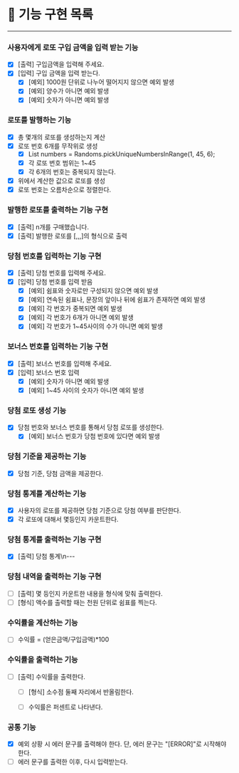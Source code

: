 # 🚀 기능 구현 목록

---

### 사용자에게 로또 구입 금액을 입력 받는 기능
- [X] [출력] 구입금액을 입력해 주세요.
- [X] [입력] 구입 금액을 입력 받는다.
    - [X] [예외] 1000원 단위로 나누어 떨어지지 않으면 예외 발생
    - [X] [예외] 양수가 아니면 예외 발생
    - [X] [예외] 숫자가 아니면 예외 발생

### 로또를 발행하는 기능
- [X] 총 몇개의 로또를 생성하는지 계산
- [X] 로또 번호 6개를 무작위로 생성
    - [X] List<Integer> numbers = Randoms.pickUniqueNumbersInRange(1, 45, 6);
    - [X] 각 로또 번호 범위는 1~45
    - [X] 각 6개의 번호는 중복되지 않는다.
- [X] 위에서 계산한 값으로 로또를 생성
- [X] 로또 번호는 오름차순으로 정렬한다.

### 발행한 로또를 출력하는 기능 구현
- [X] [출력] n개를 구매했습니다.
- [X] [출력] 발행한 로또를 [,,,]의 형식으로 출력

### 당첨 번호를 입력하는 기능 구현
- [X] [출력] 당첨 번호를 입력해 주세요.
- [X] [입력] 당첨 번호를 입력 받음
  - [X] [예외] 쉼표와 숫자로만 구성되지 않으면 예외 발생
  - [X] [예외] 연속된 쉼표나, 문장의 앞이나 뒤에 쉼표가 존재하면 예외 발생
  - [X] [예외] 각 번호가 중복되면 예외 발생
  - [X] [예외] 각 번호가 6개가 아니면 예외 발생
  - [X] [예외] 각 번호가 1~45사이의 수가 아니면 예외 발생

### 보너스 번호를 입력하는 기능 구현
- [X] [출력] 보너스 번호를 입력해 주세요.
- [X] [입력] 보너스 번호 입력
  - [X] [예외] 숫자가 아니면 예외 발생
  - [X] [예외] 1~45 사이의 숫자가 아니면 예외 발생

### 당첨 로또 생성 기능
- [X] 당첨 번호와 보너스 번호를 통해서 당첨 로또를 생성한다.
    - [X] [예외] 보너스 번호가 당첨 번호에 있다면 예외 발생

### 당첨 기준을 제공하는 기능
- [X] 당첨 기준, 당첨 금액을 제공한다.

### 당첨 통계를 계산하는 기능
- [X] 사용자의 로또를 제공하면 당첨 기준으로 당첨 여부를 판단한다.
- [X] 각 로또에 대해서 몇등인지 카운트한다.

### 당첨 통계를 출력하는 기능 구현
- [X] [출력] 당첨 통계\n---

### 당첨 내역을 출력하는 기능 구현
- [ ] [출력] 몇 등인지 카운트한 내용을 형식에 맞춰 출력한다.
- [ ] [형식] 액수를 출력할 때는 천원 단위로 쉼표를 찍는다.

### 수익률을 계산하는 기능
- [ ] 수익률 = (얻은금액/구입금액)*100


### 수익률을 출력하는 기능
- [ ] [출력] 수익률을 출력한다.
    - [ ] [형식] 소수점 둘째 자리에서 반올림한다.
    - [ ] 수익률은 퍼센트로 나타낸다.


### 공통 기능
- [X] 예외 상황 시 에러 문구를 출력해야 한다. 단, 에러 문구는 "[ERROR]"로 시작해야 한다.
- [ ] 에러 문구를 출력한 이후, 다시 입력받는다.